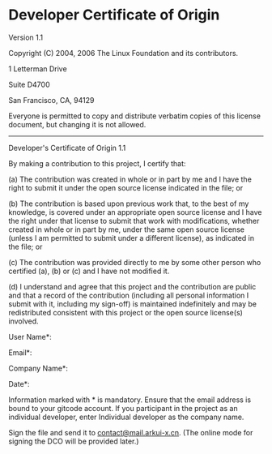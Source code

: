 # Developer Certificate of Origin

Version 1.1 

Copyright (C) 2004, 2006 The Linux Foundation and its contributors. 

1 Letterman Drive 

Suite D4700 

San Francisco, CA, 94129 

Everyone is permitted to copy and distribute verbatim copies of this license document, but changing it is not allowed. 

***************************************************

Developer's Certificate of Origin 1.1 

By making a contribution to this project, I certify that: 

(a) The contribution was created in whole or in part by me and I have the right to submit it under the open source license indicated in the file; or 

(b) The contribution is based upon previous work that, to the best of my knowledge, is covered under an appropriate open source license and I have the right under that license to submit that work with modifications, whether created in whole or in part by me, under the same open source license (unless I am permitted to submit under a different license), as indicated in the file; or 

(c) The contribution was provided directly to me by some other person who certified (a), (b) or (c) and I have not modified it. 

(d) I understand and agree that this project and the contribution are public and that a record of the contribution (including all personal information I submit with it, including my sign-off) is maintained indefinitely and may be redistributed consistent with this project or the open source license(s) involved. 


User Name\*:

Email\*:

Company Name\*:

Date\*:

Information marked with \* is mandatory. Ensure that the email address is bound to your gitcode account. If you participant in the project as an individual developer, enter Individual developer as the company name.

Sign the file and send it to [contact@mail.arkui-x.cn](mailto:contact@mail.arkui-x.cn). (The online mode for signing the DCO will be provided later.)